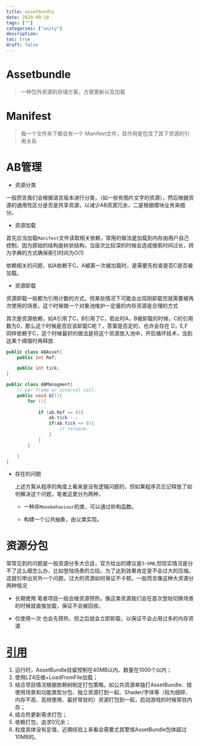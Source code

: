 ```yaml
---
title: assetbundle
date: 2020-09-10
tags: [""]
categories: ["unity"]
description: 
toc: true
draft: false
---
```



# Assetbundle

> 一种包外资源的存储方案，方便更新以及加载

# Manifest

> 每一个文件夹下都会有一个 Manifest文件，其作用是包含了其下资源的引用关系


# AB管理

+ 资源分类

一般而言我们会根据语言版本进行分类，（如一些有图片文字的资源），然后根据资源的通用性区分是否是共享资源，以减少AB资源冗余，二是根据模块业务来细分。

+ 资源加载

首先应当加载`Manifest`文件读取相关依赖，常用的做法是加载到内存由用户自己控制，因为原始的结构是树状结构，当层次比较深的时候会造成搜索时间过长，转为字典的方式确保索引时间为O(1)

依赖相关的问题，如A依赖于C，A被第一次被加载时，是需要先检查是否C是否被加载。


+ 资源卸载

资源卸载一般都为引用计数的方式，但某些情况下可能会出现刚卸载完就需要被再次使用的场景，这个时候做一个对象池维护一定量的内存资源是合理的方式

其次是资源依赖，如A引用了C，B引用了C，若此时A，B被卸载的时候，C的引用数为0，那么这个时候是否应该卸载C呢？，答案是否定的，也许会存在 D，E,F 同样依赖于C，这个时候最好的做法是将这个资源放入池中，开启循环技术，当到达某个阈值时再释放.

```csharp
public class ABAsset{
    public int Ref;

    public int tick;
}

public class ABManagment{
    // per frame or interval call.
    public void GC(){
        for (){
            ...
            if (ab.Ref == 0){
                ab.tick --;
                if(ab.tick <= 0){
                    // release.
                }
            }
        }

    }
}
```

- 存在的问题

    上述方案从程序的角度上看来是没有逻辑问题的，但如果程序员忘记释放了如何解决这个问题，笔者这里分为两种，
    + 一种非`Monobehaviour`的类，可以通过析构函数。

    + 构建一个公共抽象，由父类实现。


# 资源分包

常常见到的问题是一般资源分多大合适，官方给出的建议是`3~5MB`,但现实情况是分不了这么细怎么办，比如登陆场景的立绘。为了达到效果肯定是不会过大的压缩。这就引申出另外一个问题，过大的资源如何保证不卡顿。一般而言像这种大资源分两种情况

+ 长期使用
    笔者项目一般会做资源预热，像这类资源我们会在首次登陆切换场景的时候就直接加载，保证不会被回收。

+ 仅使用一次
    也会先预热，但之后就会立即卸载，以保证不会占用过多的内存资源


# [引用](https://zhuanlan.zhihu.com/p/593117796)
1. 运行时，AssetBundle驻留控制在40MB以内、数量在1000个以内；
2. 使用LZ4压缩+LoadFromFile加载；
3. 结合项目情况根据依赖树制定打包策略，如公共资源单独打AssetBundle、按使用场景和功能类型分包、独立资源打到一起、Shader/字体等（较为细碎、内存不高、高频使用、最好常驻的）资源打包到一起，启动游戏的时候常驻内存；
4. 结合热更新需求打包；
5. 依赖打包，追求0冗余；
6. 粒度具体没有定值，近期经验上来看会需要尤其警惕AssetBundle包体超过10MB的。